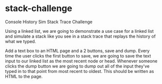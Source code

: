 # stack-challenge

Console History Sim Stack Trace Challenge

Using a linked list, we are going to demonstrate a use case for a linked list and simulate a stack like you see in a stack trace that replays the history of what we typed.

Add a text box to an HTML page and a 2 buttons, save and dump.
Every time the user clicks the first button to save, we are going to save the text input to our linked list as the most recent node or head.
Whenever someone clicks the dump button we are going to dump out all of the input they've typed in to that point from most recent to oldest. This should be written as HTML to the page.